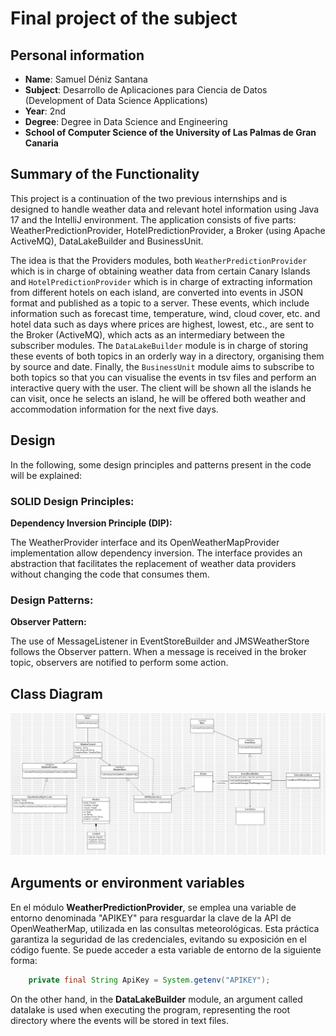 # Final project of the subject 

## Personal information

- **Name**: Samuel Déniz Santana
- **Subject**: Desarrollo de Aplicaciones para Ciencia de Datos (Development of Data Science Applications)
- **Year**: 2nd
- **Degree**: Degree in Data Science and Engineering
- **School of Computer Science of the University of Las Palmas de Gran Canaria**

## Summary of the Functionality
This project is a continuation of the two previous internships and is designed to handle weather data and relevant hotel information using Java 17 and the IntelliJ environment. The application consists of five parts: WeatherPredictionProvider, HotelPredictionProvider, a Broker (using Apache ActiveMQ), DataLakeBuilder and BusinessUnit.

The idea is that the Providers modules, both `WeatherPredictionProvider` which is in charge of obtaining weather data from certain Canary Islands and `HotelPredictionProvider` which is in charge of extracting information from different hotels on each island, are converted into events in JSON format and published as a topic to a server. These events, which include information such as forecast time, temperature, wind, cloud cover, etc. and hotel data such as days where prices are highest, lowest, etc., are sent to the Broker (ActiveMQ), which acts as an intermediary between the subscriber modules. The `DataLakeBuilder` module is in charge of storing these events of both topics in an orderly way in a directory, organising them by source and date. Finally, the `BusinessUnit` module aims to subscribe to both topics so that you can visualise the events in tsv files and perform an interactive query with the user. The client will be shown all the islands he can visit, once he selects an island, he will be offered both weather and accommodation information for the next five days.

## Design

In the following, some design principles and patterns present in the code will be explained:

### SOLID Design Principles:


**Dependency Inversion Principle (DIP):**

The WeatherProvider interface and its OpenWeatherMapProvider implementation allow dependency inversion. The interface provides an abstraction that facilitates the replacement of weather data providers without changing the code that consumes them.

### Design Patterns:

**Observer Pattern:**

The use of MessageListener in EventStoreBuilder and JMSWeatherStore follows the Observer pattern. When a message is received in the broker topic, observers are notified to perform some action.

## Class Diagram

![img.png](img.png)

## Arguments or environment variables

En el módulo **WeatherPredictionProvider**, se emplea una variable de entorno denominada "APIKEY" para resguardar la clave de la API de OpenWeatherMap, utilizada en las consultas meteorológicas. Esta práctica garantiza la seguridad de las credenciales, evitando su exposición en el código fuente. Se puede acceder a esta variable de entorno de la siguiente forma:

```java
    private final String ApiKey = System.getenv("APIKEY");
```

On the other hand, in the **DataLakeBuilder** module, an argument called datalake is used when executing the program, representing the root directory where the events will be stored in text files.

